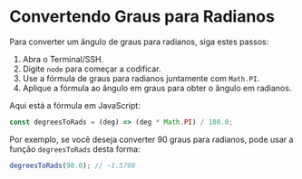 # Convertendo Graus para Radianos

Para converter um ângulo de graus para radianos, siga estes passos:

1.  Abra o Terminal/SSH.
2.  Digite `node` para começar a codificar.
3.  Use a fórmula de graus para radianos juntamente com `Math.PI`.
4.  Aplique a fórmula ao ângulo em graus para obter o ângulo em radianos.

Aqui está a fórmula em JavaScript:

```js
const degreesToRads = (deg) => (deg * Math.PI) / 180.0;
```

Por exemplo, se você deseja converter 90 graus para radianos, pode usar a função `degreesToRads` desta forma:

```js
degreesToRads(90.0); // ~1.5708
```
